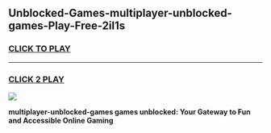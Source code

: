 
## Unblocked-Games-multiplayer-unblocked-games-Play-Free-2il1s
<h3>
<a href="https://premium76.site?title=multiplayer-unblocked-games&ref=18A1">CLICK TO PLAY</a></h3>
<hr>

<h3>
<a href="https://premium76.site?title=multiplayer-unblocked-games&ref=18A1">CLICK 2 PLAY</a>
  
</h3>

<a href="https://premium76.site?title=multiplayer-unblocked-games&ref=18A1"><img src="https://clearcache.store/games.png"></a>


**multiplayer-unblocked-games games unblocked: Your Gateway to Fun and Accessible Online Gaming**
